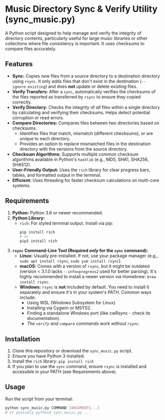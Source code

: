 # Music Directory Sync & Verify Utility (sync_music.py)

A Python script designed to help manage and verify the integrity of directory contents, particularly useful for large music libraries or other collections where file consistency is important. It uses checksums to compare files accurately.

## Features

*   **Sync:** Copies *new* files from a source directory to a destination directory using `rsync`. It only adds files that don't exist in the destination (`--ignore-existing`) and does **not** update or delete existing files.
*   **Verify Transfers:** After a `sync`, automatically verifies the checksums of the files reported as transferred by `rsync` to ensure they copied correctly.
*   **Verify Directory:** Checks the integrity of *all* files within a single directory by calculating and verifying their checksums. Helps detect potential corruption or read errors.
*   **Compare Directories:** Compares files between two directories based on checksums.
    *   Identifies files that match, mismatch (different checksums), or are unique to each directory.
    *   Provides an option to replace mismatched files in the destination directory with the versions from the source directory.
*   **Checksum Algorithms:** Supports multiple common checksum algorithms available in Python's `hashlib` (e.g., MD5, SHA1, SHA256, SHA512).
*   **User-Friendly Output:** Uses the `rich` library for clear progress bars, tables, and formatted output in the terminal.
*   **Efficient:** Uses threading for faster checksum calculations on multi-core systems.

## Requirements

1.  **Python:** Python 3.6 or newer recommended.
2.  **Python Library:**
    *   `rich`: For styled terminal output. Install via pip:
        ```bash
        pip install rich
        # or
        pip3 install rich
        ```
3.  **`rsync` Command-Line Tool (Required *only* for the `sync` command):**
    *   **Linux:** Usually pre-installed. If not, use your package manager (e.g., `sudo apt install rsync`, `sudo yum install rsync`).
    *   **macOS:** Comes with a version of `rsync`, but it might be outdated (version < 3.1.0 lacks `--info=progress2` used for better parsing). It's highly recommended to install a newer version via Homebrew: `brew install rsync`.
    *   **Windows:** `rsync` is **not** included by default. You need to install it separately and ensure it's in your system's PATH. Common ways include:
        *   Using WSL (Windows Subsystem for Linux).
        *   Installing via Cygwin or MSYS2.
        *   Finding a standalone Windows port (like cwRsync - check its documentation).
        *   *The `verify` and `compare` commands work without `rsync`.*

## Installation

1.  Clone this repository or download the `sync_music.py` script.
2.  Ensure you have Python 3 installed.
3.  Install the `rich` library: `pip install rich`
4.  If you plan to use the `sync` command, ensure `rsync` is installed and accessible in your PATH (see Requirements above).

## Usage

Run the script from your terminal:

```bash
python sync_music.py COMMAND [ARGUMENTS...]
# or possibly python3 sync_music.py ...
